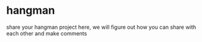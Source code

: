hangman
=======

share your hangman project here, we will figure out how you can share with each other and make comments
